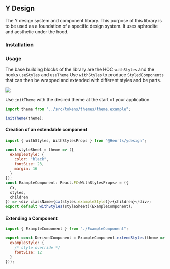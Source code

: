 ## Y Design

The Y design system and component library. This purpose of this library is to be used as a foundation of a specific design system. It uses aphrodite and aesthetic under the hood.

### Installation

### Usage

The base building blocks of the library are the HOC `withStyles` and the hooks `useStyles` and `useTheme`
Use `withStyles` to produce `StyledComponents` that can then be wrapped and extended with different styles and be parts.

![](https://raw.githubusercontent.com/Henrts/y-design/master/src/stories/systemdiagram.png)

Use `initTheme` with the desired theme at the start of your application.

```javascript
import theme from "../src/tokens/themes/theme.example";

initTheme(theme);
```

#### Creation of an extendable component

```javascript
import { withStyles, WithStylesProps } from "@Henrts/ydesign";

const styleSheet = theme => ({
  exampleStyle: {
    color: "black",
    fontSize: 23,
    margin: 16
  }
});
const ExampleComponent: React.FC<WithStylesProps> = ({
  cx,
  styles,
  children
}) => <div className={cx(styles.exampleStyle)}>{children}</div>;
export default withStyles(styleSheet)(ExampleComponent);
```

#### Extending a Component

```javascript
import { ExampleComponent } from "./ExampleComponent";

export const DerivedComponent = ExampleComponent.extendStyles(theme => ({
  exampleStyle: {
    /* style override */
    fontSize: 12
  }
}));
```
